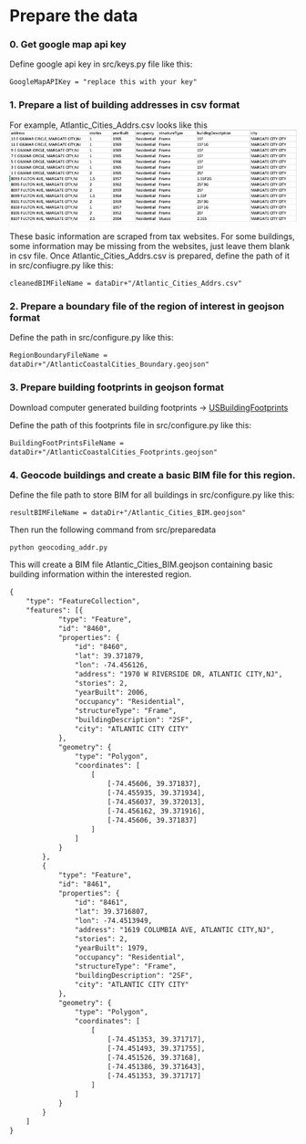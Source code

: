 <!-- originally from: /Users/simcenter/Files/SimCenter/Wind Storm Surge Workflow/Atlantic City/BIM -->

# Prepare the data

### 0. Get google map api key
Define google api key in src/keys.py file like this:   
``` 
GoogleMapAPIKey = "replace this with your key" 
```

### 1. Prepare a list of building addresses in csv format
For example, Atlantic_Cities_Addrs.csv looks like this
![img](../../docs/images/addressList.png)

These basic information are scraped from tax websites. 
For some buildings, some information may be missing from the websites, just leave them blank in csv file.
Once Atlantic_Cities_Addrs.csv is prepared, define the path of it in src/confiugre.py like this:

```
cleanedBIMFileName = dataDir+"/Atlantic_Cities_Addrs.csv"
```
<!--
To get Atlantic_Cities_Addrs.csv, with AtlanticMOD4.csv, run this
1. python MOD4BIM-Get-Uniq-Addr.py
2. python prepareRaw.py
3. python geocoding_addr.py
-->
### 2. Prepare a boundary file of the region of interest in geojson format

Define the path in src/configure.py like this:
```
RegionBoundaryFileName = dataDir+"/AtlanticCoastalCities_Boundary.geojson"
```

### 3. Prepare building footprints in geojson format
Download computer generated building footprints -> [USBuildingFootprints](https://github.com/microsoft/USBuildingFootprints)

Define the path of this footprints file in src/configure.py like this:
```
BuildingFootPrintsFileName = dataDir+"/AtlanticCoastalCities_Footprints.geojson"
```

### 4. Geocode buildings and create a basic BIM file for this region.
Define the file path to store BIM for all buildings in src/configure.py like this:
```
resultBIMFileName = dataDir+"/Atlantic_Cities_BIM.geojson"
```
Then run the following command from src/preparedata

```
python geocoding_addr.py
```
This will create a BIM file Atlantic_Cities_BIM.geojson containing basic building information within the interested region.
```
{
	"type": "FeatureCollection",
	"features": [{
			"type": "Feature",
			"id": "8460",
			"properties": {
				"id": "8460",
				"lat": 39.371879,
				"lon": -74.456126,
				"address": "1970 W RIVERSIDE DR, ATLANTIC CITY,NJ",
				"stories": 2,
				"yearBuilt": 2006,
				"occupancy": "Residential",
				"structureType": "Frame",
				"buildingDescription": "2SF",
				"city": "ATLANTIC CITY CITY"
			},
			"geometry": {
				"type": "Polygon",
				"coordinates": [
					[
						[-74.45606, 39.371837],
						[-74.455935, 39.371934],
						[-74.456037, 39.372013],
						[-74.456162, 39.371916],
						[-74.45606, 39.371837]
					]
				]
			}
		},
		{
			"type": "Feature",
			"id": "8461",
			"properties": {
				"id": "8461",
				"lat": 39.3716807,
				"lon": -74.4513949,
				"address": "1619 COLUMBIA AVE, ATLANTIC CITY,NJ",
				"stories": 2,
				"yearBuilt": 1979,
				"occupancy": "Residential",
				"structureType": "Frame",
				"buildingDescription": "2SF",
				"city": "ATLANTIC CITY CITY"
			},
			"geometry": {
				"type": "Polygon",
				"coordinates": [
					[
						[-74.451353, 39.371717],
						[-74.451493, 39.371755],
						[-74.451526, 39.37168],
						[-74.451386, 39.371643],
						[-74.451353, 39.371717]
					]
				]
			}
		}
	]
}
``` 

